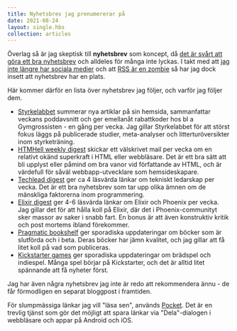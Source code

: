 ```yaml
---
title: Nyhetsbrev jag prenumererar på
date: 2021-08-24
layout: single.hbs
collection: articles
---
```


Överlag så är jag skeptisk till **nyhetsbrev** som koncept, då [det är svårt att göra ett bra nyhetsbrev][gbu] och alldeles för många inte lyckas. I takt med att [jag inte längre har sociala medier][gb] och att [RSS är en zombie][undead] så har jag dock insett att nyhetsbrev har en plats.

Här kommer därför en lista över nyhetsbrev jag följer, och varför jag följer dem.

* [Styrkelabbet][sl] summerar nya artiklar på sin hemsida, sammanfattar veckans poddavsnitt och ger emellanåt rabattkoder hos bl a Gymgrossisten - en gång per vecka. Jag gillar Styrkelabbet för att störst fokus läggs på publicerade studier, meta-analyser och litterturöversikter inom styrketräning.
* [HTMHell weekly digest][hh] skickar ett välskrivet mail per vecka om en relativt okänd superkraft i HTML eller webbläsare. Det är ett bra sätt att bli upplyst eller påmind om bra vanor vid författande av HTML, och är värdefull för såväl webbapp-utvecklare som hemsideskapare.
* [Techlead digest][tld] ger ca 4 läsvärda länkar om tekniskt ledarskap per vecka. Det är ett bra nyhetsbrev som tar upp olika ämnen om de mänskliga faktorerna inom programmering.
* [Elixir digest][ed] ger 4-6 läsvärda länkar om Elixir och Phoenix per vecka. Jag gillar det för att hålla koll på Elixir, där det i Phoenix-communityt sker massor av saker i snabb fart. En bonus är att även konstruktiv kritik och post mortems ibland förekommer.
* [Pragmatic bookshelf][pp] ger sporadiska uppdateringar om böcker som är slutförda och i beta. Deras böcker har jämn kvalitet, och jag gillar att få litet koll på vad som publiceras.
* [Kickstarter games][ksbg] ger sporadiska uppdateringar om brädspel och indiespel. Många spel börjar på Kickstarter, och det är alltid litet spännande att få nyheter först.

Jag har även några nyhetsbrev jag inte är redo att rekommendera ännu - de får förmodligen en separat bloggpost i framtiden.

För slumpmässiga länkar jag vill "läsa sen", används [Pocket][gp]. Det är en trevlig tjänst som gör det möjligt att spara länkar via "Dela"-dialogen i webbläsare och appar på Android och iOS.

[gbu]: https://smartblogger.com/create-a-newsletter/
[gb]: ../../2018/twitter-instagram-eol/
[orss]: https://adactio.com/journal/9646
[undead]: https://techcrunch.com/2018/04/07/rss-is-undead/
[sl]: https://www.styrkelabbet.se/
[ed]: https://elixirdigest.net/
[tld]: https://techleaddigest.net/
[hh]: https://www.htmhell.dev
[pp]: https://pragprog.com/
[ksbg]: https://www.kickstarter.com/settings/notifications#newsletters
[gp]: https://getpocket.com